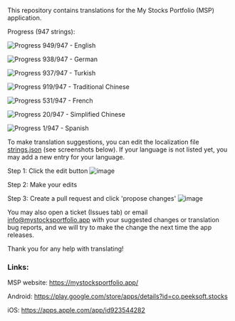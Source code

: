 This repository contains translations for the My Stocks Portfolio (MSP) application.

Progress (947 strings):

![Progress](https://progress-bar.dev/100?title=en&width=120) 949/947 - English

![Progress](https://progress-bar.dev/99?title=de&width=120) 938/947 - German

![Progress](https://progress-bar.dev/99?title=tr&width=120) 937/947 - Turkish

![Progress](https://progress-bar.dev/97?title=zh-Hant-TW&width=120) 919/947 - Traditional Chinese

![Progress](https://progress-bar.dev/56?title=fr&width=120) 531/947 - French

![Progress](https://progress-bar.dev/2?title=zh&width=120) 20/947 - Simplified Chinese

![Progress](https://progress-bar.dev/0?title=es&width=120) 1/947 - Spanish

To make translation suggestions, you can edit the localization file [strings.json](https://github.com/mystocksportfolio/translations/blob/main/strings.json) (see screenshots below). If your language is not listed yet, you may add a new entry for your language.

Step 1: Click the edit button
![image](https://github.com/mystocksportfolio/translations/assets/1884422/d9ffa189-0829-443c-b6ed-9b4b1b10d973)

Step 2: Make your edits

Step 3: Create a pull request and click 'propose changes'
![image](https://github.com/mystocksportfolio/translations/assets/1884422/afe52285-f83b-4b11-b025-08dbfe82e139)

You may also open a ticket (Issues tab) or email info@mystocksportfolio.app with your suggested changes or translation bug reports, and we will try to make the change the next time the app releases.

Thank you for any help with translating!

### Links:

MSP website: https://mystocksportfolio.app/

Android: https://play.google.com/store/apps/details?id=co.peeksoft.stocks

iOS: https://apps.apple.com/app/id923544282
